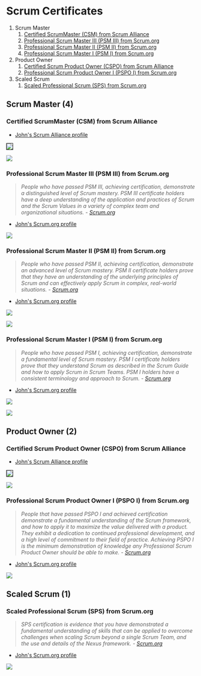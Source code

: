 # Scrum Certificates

1. Scrum Master
	1. [Certified ScrumMaster (CSM) from Scrum Alliance](#certified-scrummaster-csm-from-scrum-alliance)
	1. [Professional Scrum Master III (PSM III) from Scrum.org](#professional-scrum-master-iii-psm-iii-from-scrumorg)
	1. [Professional Scrum Master II (PSM II) from Scrum.org](#professional-scrum-master-ii-psm-ii-from-scrumorg)
	1. [Professional Scrum Master I (PSM I) from Scrum.org](#professional-scrum-master-i-psm-i-from-scrumorg)
1. Product Owner
	1. [Certified Scrum Product Owner (CSPO) from Scrum Alliance](#certified-scrum-product-owner-cspo-from-scrum-alliance)
	1. [Professional Scrum Product Owner I (PSPO I) from Scrum.org](#professional-scrum-product-owner-i-pspo-i-from-scrumorg)
1. Scaled Scrum
	1. [Scaled Professional Scrum (SPS) from Scrum.org](#scaled-professional-scrum-sps-from-scrumorg)

## Scrum Master (4)

### Certified ScrumMaster (CSM) from Scrum Alliance

* [John's Scrum Alliance profile](https://www.scrumalliance.org/community/profile/jwang96)

<img src="../cert_scrum_scrum-master_scrumalliance_certified-scrum-master--csm_2025-09-04.png" style="border:1px solid #000000" />

![](cert_scrum_scrum-master_scrumalliance_certified-scrum-master--csm_2012-12-14_trim.png)

### Professional Scrum Master III (PSM III) from Scrum.org

> *People who have passed PSM III, achieving certification, demonstrate a distinguished level of Scrum mastery. PSM III certificate holders  have a deep understanding of the application and practices of Scrum and the Scrum Values in a variety of complex team and organizational situations. - [Scrum.org](https://www.scrum.org/professional-scrum-certifications/professional-scrum-master-assessments)*

* [John's Scrum.org profile](https://www.scrum.org/user/16066/)

![](cert_scrum_scrum-master_scrum-org_professional-scrum-master-iii--psm-iii_2012-12-29_2023-09-13.png)

### Professional Scrum Master II (PSM II) from Scrum.org

> *People who have passed PSM II, achieving certification, demonstrate an advanced level of Scrum mastery. PSM II certificate holders prove that they have an understanding of the underlying principles of Scrum and can effectively apply Scrum in complex, real-world situations. - [Scrum.org](https://www.scrum.org/professional-scrum-certifications/professional-scrum-master-assessments)*

* [John's Scrum.org profile](https://www.scrum.org/user/16066/)

![](cert_scrum_scrum-master_scrum-org_professional-scrum-master-ii--psm-ii_2012-12-29_2023-09-13.png)

![](cert_scrum_scrum-master_scrum-org_professional-scrum-master-ii--psm-ii_2012-12-29.png)

### Professional Scrum Master I (PSM I) from Scrum.org

> *People who have passed PSM I, achieving certification, demonstrate a fundamental level of Scrum mastery. PSM I certificate holders prove that they understand Scrum as described in the Scrum Guide and how to apply Scrum in Scrum Teams.  PSM I holders have a consistent terminology and approach to Scrum. - [Scrum.org](https://www.scrum.org/professional-scrum-certifications/professional-scrum-master-assessments)*

* [John's Scrum.org profile](https://www.scrum.org/user/16066/)

![](cert_scrum_scrum-master_scrum-org_professional-scrum-master-i--psm-i_2012-12-14_2023-09-13.png)

![](cert_scrum_scrum-master_scrum-org_professional-scrum-master-i--psm-i_2012-12-14.png)

## Product Owner (2)

### Certified Scrum Product Owner (CSPO) from Scrum Alliance

* [John's Scrum Alliance profile](https://www.scrumalliance.org/community/profile/jwang96)

<img src="../cert_scrum_product-owner_scrumalliance_certified-scrum-product-owner--cspo_2025-09-04.png" style="border:1px solid #000000" />

![](cert_scrum_product-owner_scrumalliance_certified-scrum-product-owner--cspo_2012-12-07_trim.png)

### Professional Scrum Product Owner I (PSPO I) from Scrum.org

> *People that have passed PSPO I and achieved certification demonstrate a fundamental understanding of the Scrum framework, and how to apply it to maximize the value delivered with a product. They exhibit a dedication to continued professional development, and a high level of commitment to their field of practice. Achieving PSPO I is the minimum demonstration of knowledge any Professional Scrum Product Owner should be able to make. - [Scrum.org](https://www.scrum.org/professional-scrum-product-owner-certifications)*

* [John's Scrum.org profile](https://www.scrum.org/user/16066/)

![](cert_scrum_product-owner_scrum-org_professional-scrum-product-owner-i--pspo-i_2023-09-14.png)

## Scaled Scrum (1)

### Scaled Professional Scrum (SPS) from Scrum.org

> *SPS certification is evidence that you have demonstrated a fundamental understanding of skills that can be applied to overcome challenges when scaling Scrum beyond a single Scrum Team, and the use and details of the Nexus framework. - [Scrum.org](https://www.scrum.org/assessments/scaled-professional-scrum-certification)*

* [John's Scrum.org profile](https://www.scrum.org/user/16066/)

![](cert_scrum_scaled_scrum-org_scaled-professional-scrum--sps_2023-09-14.png)